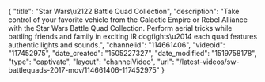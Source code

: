 {
    "title": "Star Wars\u2122 Battle Quad Collection",
    "description": "Take control of your favorite vehicle from the Galactic Empire or Rebel Alliance with the Star Wars Battle Quad Collection. Perform aerial tricks while battling friends and family in exciting IR dogfights\u2014 each quad features authentic lights and sounds.",
    "channelid": "114661406",
    "videoid": "117452975",
    "date_created": "1505227327",
    "date_modified": "1519758178",
    "type": "captivate",
    "layout": "channelVideo",
    "url": "\/latest-videos\/sw-battlequads-2017-mov\/114661406-117452975"
}